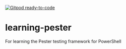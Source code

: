 [![Gitpod ready-to-code](https://img.shields.io/badge/Gitpod-ready--to--code-blue?logo=gitpod)](https://gitpod.io/#https://github.com/dickyw71/learning-pester)

# learning-pester
For learning the Pester testing framework for PowerShell
